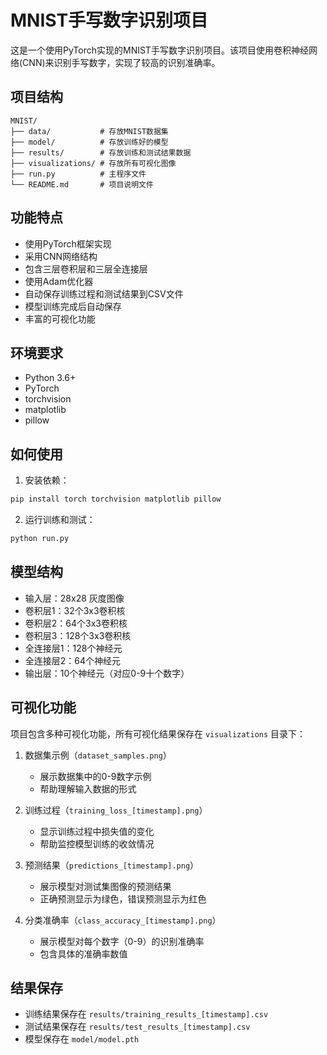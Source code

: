 # MNIST手写数字识别项目

这是一个使用PyTorch实现的MNIST手写数字识别项目。该项目使用卷积神经网络(CNN)来识别手写数字，实现了较高的识别准确率。

## 项目结构

```
MNIST/
├── data/           # 存放MNIST数据集
├── model/          # 存放训练好的模型
├── results/        # 存放训练和测试结果数据
├── visualizations/ # 存放所有可视化图像
├── run.py          # 主程序文件
└── README.md       # 项目说明文件
```

## 功能特点

- 使用PyTorch框架实现
- 采用CNN网络结构
- 包含三层卷积层和三层全连接层
- 使用Adam优化器
- 自动保存训练过程和测试结果到CSV文件
- 模型训练完成后自动保存
- 丰富的可视化功能

## 环境要求

- Python 3.6+
- PyTorch
- torchvision
- matplotlib
- pillow

## 如何使用

1. 安装依赖：
```bash
pip install torch torchvision matplotlib pillow
```

2. 运行训练和测试：
```bash
python run.py
```

## 模型结构

- 输入层：28x28 灰度图像
- 卷积层1：32个3x3卷积核
- 卷积层2：64个3x3卷积核
- 卷积层3：128个3x3卷积核
- 全连接层1：128个神经元
- 全连接层2：64个神经元
- 输出层：10个神经元（对应0-9十个数字）

## 可视化功能

项目包含多种可视化功能，所有可视化结果保存在 `visualizations` 目录下：

1. 数据集示例（`dataset_samples.png`）
   - 展示数据集中的0-9数字示例
   - 帮助理解输入数据的形式

2. 训练过程（`training_loss_[timestamp].png`）
   - 显示训练过程中损失值的变化
   - 帮助监控模型训练的收敛情况

3. 预测结果（`predictions_[timestamp].png`）
   - 展示模型对测试集图像的预测结果
   - 正确预测显示为绿色，错误预测显示为红色

4. 分类准确率（`class_accuracy_[timestamp].png`）
   - 展示模型对每个数字（0-9）的识别准确率
   - 包含具体的准确率数值

## 结果保存

- 训练结果保存在 `results/training_results_[timestamp].csv`
- 测试结果保存在 `results/test_results_[timestamp].csv`
- 模型保存在 `model/model.pth` 